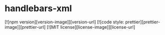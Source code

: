 # handlebars-xml

[![npm version][version-image]][version-url]
[![code style: prettier][prettier-image]][prettier-url]
[![MIT license][license-image]][license-url]

